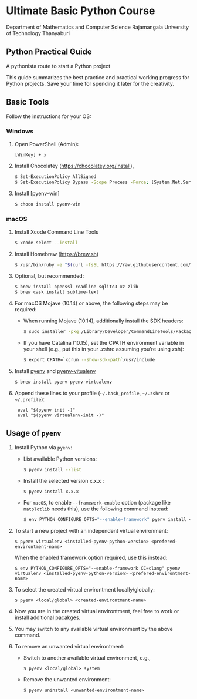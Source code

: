 # Ultimate Basic Python Course
Department of Mathematics and Computer Science
Rajamangala University of Technology Thanyaburi


## Python Practical Guide
A pythonista route to start a Python project

This guide summarizes the best practice and practical working progress for Python projects.
Save your time for spending it later for the creativity.

## Basic Tools

Follow the instructions for your OS:

### Windows

1. Open PowerShell (Admin):
    ```
    [WinKey] + x
    ```

1. Install Chocolatey (https://chocolatey.org/install),
    ```bash
    $ Set-ExecutionPolicy AllSigned
    $ Set-ExecutionPolicy Bypass -Scope Process -Force; [System.Net.ServicePointManager]::SecurityProtocol = [System.Net.ServicePointManager]::SecurityProtocol -bor 3072; iex ((New-Object System.Net.WebClient).DownloadString('https://chocolatey.org/install.ps1'))
    ```
    
1. Install [pyenv-win]
    ```bash
    $ choco install pyenv-win
    ```


### macOS

1. Install Xcode Command Line Tools
    ```bash
    $ xcode-select --install
    ```

1. Install Homebrew (https://brew.sh)
    ```bash
    $ /usr/bin/ruby -e "$(curl -fsSL https://raw.githubusercontent.com/Homebrew/install/master/install)"
    ``` 
1. Optional, but recommended:
    ```bash
    $ brew install openssl readline sqlite3 xz zlib
    $ brew cask install sublime-text
    ```
 

1. For macOS Mojave (10.14) or above, the following steps may be required:

    * When running Mojave (10.14), additionally install the SDK headers:
        ```bash
        $ sudo installer -pkg /Library/Developer/CommandLineTools/Packages/macOS_SDK_headers_for_macOS_10.14.pkg -target /
        ```
    
    * If you have Catalina (10.15), set the CPATH environment variable in your shell (e.g., put this in your .zshrc assuming you're using zsh):
        ```bash
        $ export CPATH=`xcrun --show-sdk-path`/usr/include
        ```

1. Install [pyenv](https://github.com/pyenv/pyenv) and [pyenv-vitualenv](https://github.com/pyenv/pyenv-virtualenv)
    ```bash
    $ brew install pyenv pyenv-virtualenv
    ```
    
1. Append these lines to your profile (`~/.bash_profile`, `~/.zshrc` or `~/.profile`):
    ```
     eval "$(pyenv init -)"
     eval "$(pyenv virtualenv-init -)"
    ```

## Usage of `pyenv`

 1. Install Python via `pyenv`:
    
    * List available Python versions:
        ```bash
        $ pyenv install --list
        ```
        
    * Install the selected version x.x.x :
        ```bash
        $ pyenv install x.x.x
        ```
        
    * For `macOS`, to enable `--framework-enable` option (package like `matplotlib` needs this), use the following command instead:
        ```bash
        $ env PYTHON_CONFIGURE_OPTS="--enable-framework" pyenv install <x.x.x>
        ```

1. To start a new project with an independent virtual environment:

    ```
    $ pyenv virtualenv <installed-pyenv-python-version> <prefered-environtment-name>
    ```
        
   When the enabled framework option required, use this instead:
   
   ```
   $ env PYTHON_CONFIGURE_OPTS="--enable-framework CC=clang" pyenv virtualenv <installed-pyenv-python-version> <prefered-environtment-name>
   ```
        
1. To select the created virtual environtment locally/globally:

    ```
    $ pyenv <local/global> <created-environtment-name>
    ```
        
1. Now you are in the created virtual environtment, feel free to work or install additional pacakges.

1. You may switch to any available virtual environment by the above command.
        
1. To remove an unwanted virtual environtment:
    * Switch to another available virtual environment, e.g.,
        
        ```
        $ pyenv <local/global> system
        ```
            
    * Remove the unwanted environment:
    
        ```
        $ pyenv uninstall <unwanted-environtment-name>
        ```
